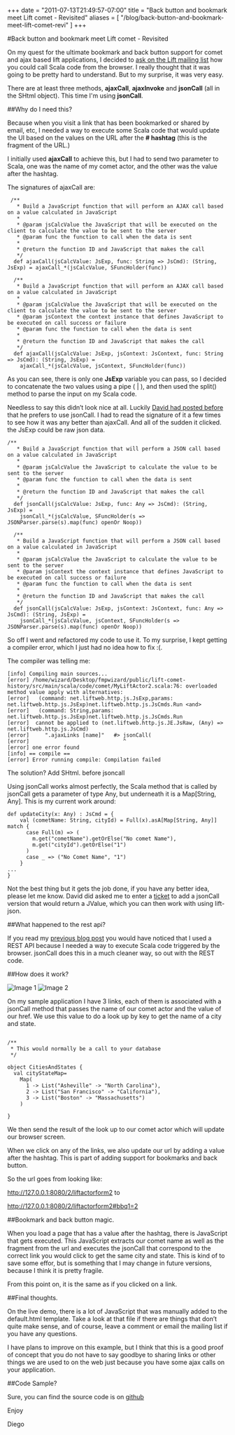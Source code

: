 +++
date = "2011-07-13T21:49:57-07:00"
title = "Back button and bookmark meet Lift comet - Revisited"
aliases = [
	"/blog/back-button-and-bookmark-meet-lift-comet-revi"
]
+++

[title=]: /
[category: Lift]: /
[date: 2011/07/13]: /
[tags: {actor, ajax, bbq, bookmark, comet, jquery, lift, liftweb, scala}]: /



#Back button and bookmark meet Lift comet - Revisited

On my quest for the ultimate bookmark and back button support for comet and ajax based lift applications, I decided to [ask on the Lift mailing list](https://groups.google.com/forum/#!topic/liftweb/wNQkUEpc7BA) how you could call Scala code from the browser. I really thought that it was going to be pretty hard to understand. But to my surprise, it was very easy.

There are at least three methods, **ajaxCall**, **ajaxInvoke** and **jsonCall** (all in the SHtml object). This time I'm using **jsonCall**.

##Why do I need this?

Because when you visit a link that has been bookmarked or shared by email, etc, I needed a way to execute some Scala code that would update the UI based on the values on the URL after the **# hashtag** (this is the fragment of the URL.)

I initially used **ajaxCall** to achieve this, but I had to send two parameter to Scala, one was the name of my comet actor, and the other was the value after the hashtag.

The signatures of ajaxCall are:

```
 /**
   * Build a JavaScript function that will perform an AJAX call based on a value calculated in JavaScript
   *
   * @param jsCalcValue the JavaScript that will be executed on the client to calculate the value to be sent to the server
   * @param func the function to call when the data is sent
   *
   * @return the function ID and JavaScript that makes the call
   */
  def ajaxCall(jsCalcValue: JsExp, func: String => JsCmd): (String, JsExp) = ajaxCall_*(jsCalcValue, SFuncHolder(func))

  /**
   * Build a JavaScript function that will perform an AJAX call based on a value calculated in JavaScript
   *
   * @param jsCalcValue the JavaScript that will be executed on the client to calculate the value to be sent to the server
   * @param jsContext the context instance that defines JavaScript to be executed on call success or failure
   * @param func the function to call when the data is sent
   *
   * @return the function ID and JavaScript that makes the call
   */
  def ajaxCall(jsCalcValue: JsExp, jsContext: JsContext, func: String => JsCmd): (String, JsExp) =
    ajaxCall_*(jsCalcValue, jsContext, SFuncHolder(func))
```

As you can see, there is only one **JsExp** variable you can pass, so I decided to concatenate the two values using a pipe ( | ), and then used the split() method to parse the input on my Scala code.

Needless to say this didn’t look nice at all. Luckily [David had posted before](https://groups.google.com/forum/#!topic/liftweb/Z-C3NivyWMI) that he prefers to use jsonCall. I had to read the signature of it a few times to see how it was any better than ajaxCall. And all of the sudden it clicked. the JsExp could be raw json data.

```
/**
   * Build a JavaScript function that will perform a JSON call based on a value calculated in JavaScript
   *
   * @param jsCalcValue the JavaScript to calculate the value to be sent to the server
   * @param func the function to call when the data is sent
   *
   * @return the function ID and JavaScript that makes the call
   */
  def jsonCall(jsCalcValue: JsExp, func: Any => JsCmd): (String, JsExp) =
    jsonCall_*(jsCalcValue, SFuncHolder(s => JSONParser.parse(s).map(func) openOr Noop))

  /**
   * Build a JavaScript function that will perform a JSON call based on a value calculated in JavaScript
   *
   * @param jsCalcValue the JavaScript to calculate the value to be sent to the server
   * @param jsContext the context instance that defines JavaScript to be executed on call success or failure
   * @param func the function to call when the data is sent
   *
   * @return the function ID and JavaScript that makes the call
   */
  def jsonCall(jsCalcValue: JsExp, jsContext: JsContext, func: Any => JsCmd): (String, JsExp) =
    jsonCall_*(jsCalcValue, jsContext, SFuncHolder(s => JSONParser.parse(s).map(func) openOr Noop))
```

So off I went and refactored my code to use it. To my surprise, I kept getting a compiler error, which I just had no idea how to fix :(.

The compiler was telling me:

```
[info] Compiling main sources...
[error] /home/wizard/Desktop/fmpwizard/public/lift-comet-history/src/main/scala/code/comet/MyLiftActor2.scala:76: overloaded method value apply with alternatives:
[error]   (command: net.liftweb.http.js.JsExp,params: net.liftweb.http.js.JsExp)net.liftweb.http.js.JsCmds.Run <and>
[error]   (command: String,params: net.liftweb.http.js.JsExp)net.liftweb.http.js.JsCmds.Run
[error]  cannot be applied to (net.liftweb.http.js.JE.JsRaw, (Any) => net.liftweb.http.js.JsCmd)
[error]     ".ajaxLinks [name]"   #> jsonCall(
[error]                              ^
[error] one error found
[info] == compile ==
[error] Error running compile: Compilation failed
```

The solution? Add SHtml. before jsoncall

Using jsonCall works almost perfectly, the Scala method that is called by jsonCall gets a parameter of type Any, but underneath it is a Map[String, Any]. This is my current work around:

```
def updateCity(x: Any) : JsCmd = {
    val (cometName: String, cityId) = Full(x).asA[Map[String, Any]] match {
      case Full(m) => (
        m.get("cometName").getOrElse("No comet Name"),
        m.get("cityId").getOrElse("1")
      )
      case _ => ("No Comet Name", "1")
    }
...
}
```


Not the best thing but it gets the job done, if you have any better idea, please let me know. David did asked me to enter a [ticket](https://github.com/lift/framework/issues/1070) to add a jsonCall version that would return a JValue, which you can then work with using lift-json.

##What happened to the rest api?

If you read my [previous blog post](/blog/back-button-and-bookmark-meet-lift-comet) you would have noticed that I used a REST API because I needed a way to execute Scala code triggered by the browser. jsonCall does this in a much cleaner way, so out with the REST code.

##How does it work?


![Image 1](/images/29085878-download.png)
![Image 2](/images/29086011-download1.png)

On my sample application I have 3 links, each of them is associated with a jsonCall method that passes the name of our comet actor and the value of our href. We use this value to do a look up by key to get the name of a city and state.

```

/**
 * This would normally be a call to your database
 */

object CitiesAndStates {
  val cityStateMap=
    Map(
      1 -> List("Asheville" -> "North Carolina"),
      2 -> List("San Francisco" -> "California"),
      3 -> List("Boston" -> "Massachusetts")
    )

}
```

We then send the result of the look up to our comet actor which will update our browser screen.

When we click on any of the links, we also update our url by adding a value after the hashtag. This is part of adding support for bookmarks and back button.

So the url goes from looking like:

http://127.0.0.1:8080/2/liftactorform2 to

http://127.0.0.1:8080/2/liftactorform2#bbq1=2

##Bookmark and back button magic.

When you load a page that has a value after the hashtag, there is JavaScript that gets executed. This JavaScript extracts our comet name as well as the fragment from the url and executes the jsonCall that correspond to the correct link you would click to get the same city and state. This is kind of to save some effor, but is something that I may change in future versions, because I think it is pretty fragile.

From this point on, it is the same as if you clicked on a link.

##Final thoughts.

On the live demo, there is a lot of JavaScript that was manually added to the default.html template. Take a look at that file if there are things that don’t quite make sense, and of course, leave a comment or email the mailing list if you have any questions.

I have plans to improve on this example, but I think that this is a good proof of concept that you do not have to say goodbye to sharing links or other things we are used to on the web just because you have some ajax calls on your application.

##Code Sample?

Sure, you can find the source code is on [github](https://github.com/fmpwizard/lift-comet-history)

Enjoy

  Diego
